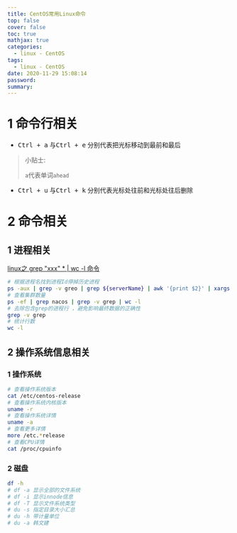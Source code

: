 ```yaml
---
title: CentOS常用Linux命令
top: false
cover: false
toc: true
mathjax: true
categories:
  - linux - CentOS
tags:
  - linux - CentOS
date: 2020-11-29 15:08:14
password:
summary:
---
```


# 1 命令行相关

* <kbd>Ctrl + a</kbd> 与<kbd>Ctrl + e</kbd> 分别代表把光标移动到最前和最后

> 小贴士:
>
> `a`代表单词`ahead`

* <kbd>Ctrl + u</kbd> 与<kbd>Ctrl + k</kbd> 分别代表光标处往前和光标处往后删除

  

# 2 命令相关

## 1 进程相关

[linux之 grep "xxx" * | wc -l 命令](https://blog.csdn.net/sinat_27403673/article/details/84670428)

```bash
# 根据进程名找到进程Id停掉历史进程
ps -aux | grep -v greo | grep ${serverName} | awk '{print $2}' | xargs kill -9
# 查看集群数量
ps -ef | grep nacos | grep -v grep | wc -l
# 去除包含grep的进程行 ，避免影响最终数据的正确性 
grep -v grep 
# 统计行数
wc -l
```

## 2 操作系统信息相关

### 1 操作系统

```bash
# 查看操作系统版本
cat /etc/centos-release
# 查看操作系统内核版本
uname -r
# 查看操作系统详情
uname -a
# 查看更多详情
more /etc.*release
# 查看CPU详情
cat /proc/cpuinfo
```

### 2 磁盘

```bash
df -h 
# df -a 显示全部的文件系统
# df -i 显示innode信息
# df -T 显示文件系统类型
# du -s 指定目录大小汇总
# du -h 带计量单位
# du -a 韩文建

```

